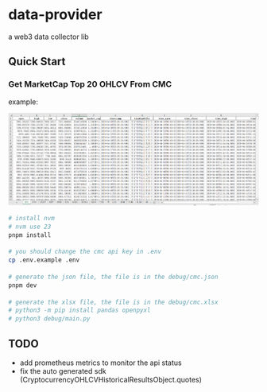 # data-provider

a web3 data collector lib

## Quick Start

### Get MarketCap Top 20 OHLCV From CMC

example:

![Alt text](assets/top20.png "Optional title")

```bash
# install nvm
# nvm use 23
pnpm install

# you should change the cmc api key in .env
cp .env.example .env

# generate the json file, the file is in the debug/cmc.json
pnpm dev

# generate the xlsx file, the file is in the debug/cmc.xlsx
# python3 -m pip install pandas openpyxl
# python3 debug/main.py
```

## TODO

- add prometheus metrics to monitor the api status
- fix the auto generated sdk (CryptocurrencyOHLCVHistoricalResultsObject.quotes)
